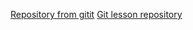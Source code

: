 [Repository from gitit](https://github.com/RoobertStrojny/hello-world.git)
[Git lesson repository](https://github.com/RoobertStrojny/git-lesson-repository.git)
